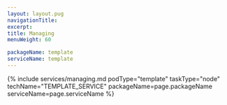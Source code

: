 ```yaml
---
layout: layout.pug
navigationTitle:
excerpt:
title: Managing
menuWeight: 60

packageName: template
serviceName: template
---
```


{% include services/managing.md
    podType="template"
    taskType="node"
    techName="TEMPLATE_SERVICE"
    packageName=page.packageName
    serviceName=page.serviceName %}
